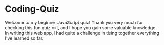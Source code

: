 # Coding-Quiz

Welcome to my beginner JavaScript quiz! Thank you very much for checking this fun quiz out, and I hope you gain some valuable knowledge.
In writing this web app, I had quite a challenge in tieing together everything I've learned so far.
